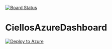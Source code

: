 [![Board Status](https://dev.azure.com/dev-3ccx2h/d5a936a2-da8f-4808-90d1-3d0863c00115/463b9ffe-2a1b-48b6-b560-c432a6d8a470/_apis/work/boardbadge/42373fb0-55dd-45e1-b225-a71c2533b2e1)](https://dev.azure.com/dev-3ccx2h/d5a936a2-da8f-4808-90d1-3d0863c00115/_boards/board/t/463b9ffe-2a1b-48b6-b560-c432a6d8a470/Microsoft.RequirementCategory)
# CiellosAzureDashboard
[![Deploy to Azure](http://azuredeploy.net/deploybutton.png)](https://azuredeploy.net/)
